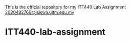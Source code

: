 This is the official repository for my ITT440 Lab Assignment 
2020482766@isiswa.uitm.edu.my
# ITT440-lab-assignment
